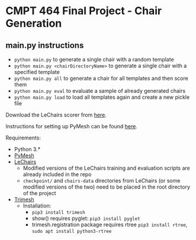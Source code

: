 # CMPT 464 Final Project - Chair Generation

## main.py instructions
 - `python main.py` to generate a single chair with a random template
 - `python main.py <chairDirectoryName>` to generate a single chair with a specified template
 - `python main.py all` to generate a chair for all templates and then score them
 - `python main.py eval` to evaluate a sample of already generated chairs
 - `python main.py load` to load all templates again and create a new pickle file


Download the LeChairs scorer from [here](https://drive.google.com/file/d/19p7GjhSbcBYy6VUbuMHugcqD1tkQfl6-/view).

Instructions for setting up PyMesh can be found [here](settingUpPymesh.txt).

Requirements:
 - Python 3.*
 - [PyMesh](https://pymesh.readthedocs.io/en/latest/#)
 - [LeChairs](https://drive.google.com/file/d/19p7GjhSbcBYy6VUbuMHugcqD1tkQfl6-/view)
     - Modified versions of the LeChairs training and evaluation scripts are already included in the repo
     - `checkpoint/` and `chairs-data` directories from LeChairs (or some modified versions of the two) need to be placed in the root directory of the project
 - [Trimesh](https://trimsh.org/trimesh.html#github-com-mikedh-trimesh)
 	 - Installation:
 	 	- `pip3 install trimesh`
 	 	- show() requires pyglet: `pip3 install pyglet`
 	 	- trimesh.registration package requires rtree `pip3 install rtree`, `sudo apt install python3-rtree`
